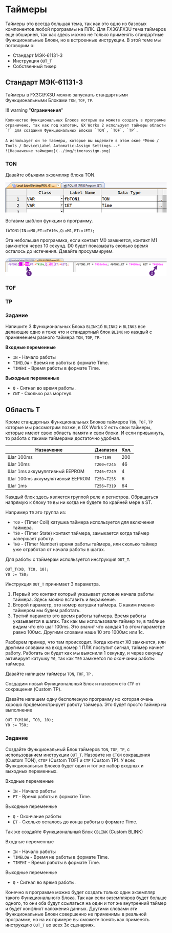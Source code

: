 # Таймеры

Таймеры это всегда большая тема, так как это одно из базовых компонентов любой программы на ПЛК. Для FX3G\FX3U тема таймеров еще обширней, так как здесь можно не только применять стандартные Функциональные Блоки, но в встроенные инструкции. В этой теме мы поговорим о:

- Стандарт МЭК-61131-3
- Инструкция `OUT_T`
- Собственный тикер

## Стандарт МЭК-61131-3

Таймеры в FX3G\FX3U можно запускать стандартными Функциональными Блоками `TON`, `TOF`, `TP`.

!!! warning "**Ограничения**"

    Количество Функциональных Блоков которые вы можете создать в программе ограничено, так как под капотом, GX Works 2 использует таймеры области `T` для создания Функциональных Блоков `TON`, `TOF`, `TP`.

    А использует он те таймеры, которые вы выделите в этом окне *Меню / Tools / Device\Label Automatic-Assign Settings...*
    ![Назначение таймеров](../img/timerassign.png)

### TON

Давайте объявим экземпляр блока TON.

![Объявление переменной](../img/tondeclaration.png)

Вставим шаблон функции в программу.

```iecst
fbTON1(IN:=M0,PT:=T#10s,Q:=M1,ET:=tET);
```

Эта небольшая программка, если контакт М0 замкнется, контакт М1 замкнется через 10 секунд. D0 будет показывать сколько время осталось до истечения. Давайте просуммируем.

![Симуляция TON](../img/tonsimul.png)

### TOF

### TP

### Задание

Напишите 3 Функциональных Блока `BLINK1`б `BLINK2` и `BLINK3` все делающие одно и тоже что и стандартный блок `BLINK` но каждый с применением разного таймера `TON`, `TOF`, `TP`.

**Входные переменные**

- `IN` - Начало работы
- `TIMELOW` - Время не работы в формате Time.
- `TIMEHI` - Время работы в формате Time.

**Выходные переменные**

- `Q` - Сигнал во время работы.
- `CNT` - Сколько раз моргнул.

## Область **T**

Кроме стандартных Функциональных Блоков таймеров `TON`, `TOF`, `TP` которые мы рассмотрим позже, в GX Works 2 есть свои таймеры, которые имеют свою область памяти и свои блоки. И если привыкнуть, то работа с такими таймерами достаточно удобная.

| Назначение                      | Диапазон      | Кол. |
| ------------------------------- | ------------- | ---- |
| Шаг 100ms                       | `T0`~`T199`   | 200  |
| Шаг 10ms                        | `T200`~`T245` | 46   |
| Шаг 1ms аккумулятивный EEPROM   | `T246`~`T249` | 4    |
| Шаг 100ms аккумулятивный EEPROM | `T250`~`T255` | 6    |
| Шаг 1ms                         | `T256`~`T319` | 64   |

Каждый блок здесь является группой реле и регистров. Обращаться напрямую к блоку `T0` вы ни когда не будете по крайней мере в ST.

Например `T0` это группа из:

- `TC0` - (Timer Coil) катушка таймера используется для включения таймера.
- `TS0` - (Timer State) контакт таймера, замыкается когда таймер завершает работу.
- `TN0` - (Timer Number) время работы таймера, или сколько таймер уже отработал от начала работы в шагах.

Для работы с таймерам используется инструкция `OUT_T`.

```iecst
OUT_T(X0, TC0, 10);
Y0 := TS0;
```

Инструкция `OUT_T` принимает 3 параметра.

1. Первый это контакт который указывает условие начала работы таймера. Здесь можно вставить и выражение.
2. Второй параметр, это номер катушки таймера. С каким именно таймером мы будем работать.
3. Третий параметр это время работы таймера. Время работы указывается в шагах. Так как мы использовали таймер `T0`, в таблице видим что его шаг 100ms. Это значит что каждая 1 в этом параметре равно 100мс. Другими словами наше 10 это 1000мс или 1с.

Разберем пример, что там происходит. Когда контакт X0 замкнется, или другими словами на вход номер 1 ПЛК поступит сигнал, таймер начнет работу. Работать он будет как мы выяснили 1 секунду, и через секунду активирует катушку `Y0`, так как `TS0` замкнется по окончании работы таймера.

Давайте напишем таймеры `TON`, `TOF`, `TP` .

Создадим новый Функциональный Блок и назовем его `CTP` от сокращения (Custom TP).

Давайте напишем одну бесполезную программу но которая очень хорошо продемонстрирует работу таймера. Это будет просто таймер на выполнение

```iecst
OUT_T(M100, TC0, 10);
Y0 := TS0;
```

### Задание

Создайте Функциональный Блок таймеров `TON`, `TOF`, `TP`,  с использованием инструкции `OUT_T`. Назовите их `CTON` сокращения (Custom TON),  `CTOF` (Custom TOF) и `CTP` (Custom TP). У всех Функциональных Блоков будет один и тот же набор входных и выходных переменных.

Входные переменные

- `IN` - Начало работы
- `PT` - Время работы в формате Time.

Выходные переменные

- `Q` - Окончание работы
- `ET` - Сколько осталось до конца работы в формате Time.

Так же создайте Функциональный Блок `CBLINK` (Custom BLINK)

Входные переменные

- `IN` - Начало работы
- `TIMELOW` - Время не работы в формате Time.
- `TIMEHI` - Время работы в формате Time.

Выходные переменные

- `Q` - Сигнал во время работы.

Конечно в программе можно будет создать только один экземпляр такого Функционального Блока. Так как если экземпляров будет больше одного, то они оба будут ссылаться на один и тот же внутренний таймер и будет конфликт наложения данных. Другими словами эти Функциональные Блоки совершенно не применимы в реальной программе, но на их примере вы сможете понять как применять инструкцию `OUT_T` во всех 3х сценариях.
